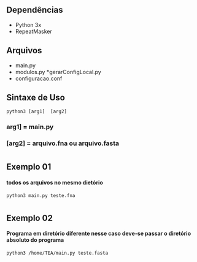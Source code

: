 ## Dependências 
* Python 3x
* RepeatMasker
## Arquivos
 * main.py
 * modulos.py
 *gerarConfigLocal.py
 * configuracao.conf
## Sintaxe de Uso 
``` python3 [arg1]  [arg2] ```
### arg1] = main.py  
### [arg2] = arquivo.fna ou arquivo.fasta
#
## Exemplo 01 
####  todos os arquivos no mesmo dietório
 ``` python3 main.py teste.fna ```
#
## Exemplo 02
####  Programa em diretório diferente nesse caso deve-se passar o diretório absoluto do programa
``` python3 /home/TEA/main.py teste.fasta ```
 #

